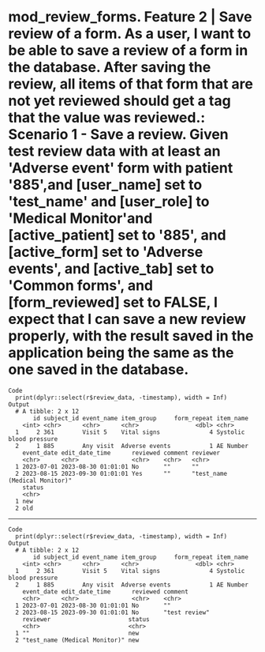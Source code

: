 # mod_review_forms. Feature 2 | Save review of a form. As a user, I want to be able to save a review of a form in the database. After saving the review, all items of that form that are not yet reviewed should get a tag that the value was reviewed.: Scenario 1 - Save a review. Given test review data with at least an 'Adverse event' form with patient '885',and [user_name] set to 'test_name' and [user_role] to 'Medical Monitor'and [active_patient] set to '885', and [active_form] set to 'Adverse events', and [active_tab] set to 'Common forms', and [form_reviewed] set to FALSE, I expect that I can save a new review properly, with the result saved in the application being the same as the one saved in the database.

    Code
      print(dplyr::select(r$review_data, -timestamp), width = Inf)
    Output
      # A tibble: 2 x 12
           id subject_id event_name item_group     form_repeat item_name              
        <int> <chr>      <chr>      <chr>                <dbl> <chr>                  
      1     2 361        Visit 5    Vital signs              4 Systolic blood pressure
      2     1 885        Any visit  Adverse events           1 AE Number              
        event_date edit_date_time      reviewed comment reviewer                     
        <chr>      <chr>               <chr>    <chr>   <chr>                        
      1 2023-07-01 2023-08-30 01:01:01 No       ""      ""                           
      2 2023-08-15 2023-09-30 01:01:01 Yes      ""      "test_name (Medical Monitor)"
        status
        <chr> 
      1 new   
      2 old   

---

    Code
      print(dplyr::select(r$review_data, -timestamp), width = Inf)
    Output
      # A tibble: 2 x 12
           id subject_id event_name item_group     form_repeat item_name              
        <int> <chr>      <chr>      <chr>                <dbl> <chr>                  
      1     2 361        Visit 5    Vital signs              4 Systolic blood pressure
      2     1 885        Any visit  Adverse events           1 AE Number              
        event_date edit_date_time      reviewed comment      
        <chr>      <chr>               <chr>    <chr>        
      1 2023-07-01 2023-08-30 01:01:01 No       ""           
      2 2023-08-15 2023-09-30 01:01:01 No       "test review"
        reviewer                      status
        <chr>                         <chr> 
      1 ""                            new   
      2 "test_name (Medical Monitor)" new   

